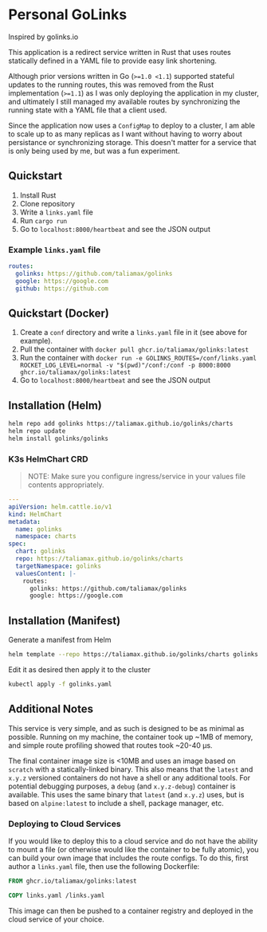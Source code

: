 # Personal GoLinks

Inspired by golinks.io

This application is a redirect service written in Rust that uses routes statically defined in a YAML file to provide easy link shortening.

Although prior versions written in Go (`>=1.0 <1.1`) supported stateful updates to the running routes, this was removed from the Rust implementation (`>=1.1`) as I was only deploying the application in my cluster, and ultimately I still managed my available routes by synchronizing the running state with a YAML file that a client used.

Since the application now uses a `ConfigMap` to deploy to a cluster, I am able to scale up to as many replicas as I want without having to worry about persistance or synchronizing storage. This doesn't matter for a service that is only being used by me, but was a fun experiment.

## Quickstart

1. Install Rust
1. Clone repository
1. Write a `links.yaml` file
1. Run `cargo run`
1. Go to `localhost:8000/heartbeat` and see the JSON output

### Example `links.yaml` file

```yaml
routes:
  golinks: https://github.com/taliamax/golinks
  google: https://google.com
  github: https://github.com
```

## Quickstart (Docker)

1. Create a `conf` directory and write a `links.yaml` file in it (see above for example).
1. Pull the container with `docker pull ghcr.io/taliamax/golinks:latest`
1. Run the container with `docker run -e GOLINKS_ROUTES=/conf/links.yaml ROCKET_LOG_LEVEL=normal -v "$(pwd)"/conf:/conf -p 8000:8000 ghcr.io/taliamax/golinks:latest`
1. Go to `localhost:8000/heartbeat` and see the JSON output

## Installation (Helm)

```bash
helm repo add golinks https://taliamax.github.io/golinks/charts
helm repo update
helm install golinks/golinks
```

### K3s HelmChart CRD

> NOTE: Make sure you configure ingress/service in your values file contents appropriately.

```yaml
---
apiVersion: helm.cattle.io/v1
kind: HelmChart
metadata:
  name: golinks
  namespace: charts
spec:
  chart: golinks
  repo: https://taliamax.github.io/golinks/charts
  targetNamespace: golinks
  valuesContent: |-
    routes:
      golinks: https://github.com/taliamax/golinks
      google: https://google.com
```

## Installation (Manifest)

Generate a manifest from Helm

```bash
helm template --repo https://taliamax.github.io/golinks/charts golinks -g > golinks.yaml
```

Edit it as desired then apply it to the cluster

```bash
kubectl apply -f golinks.yaml
```

## Additional Notes

This service is very simple, and as such is designed to be as minimal as possible. Running on my machine, the container took up ~1MB of memory, and simple route profiling showed that routes took ~20-40 μs.

The final container image size is <10MB and uses an image based on `scratch` with a statically-linked binary. This also means that the `latest` and `x.y.z` versioned containers do not have a shell or any additional tools. For potential debugging purposes, a `debug` (and `x.y.z-debug`) container is available. This uses the same binary that `latest` (and `x.y.z`) uses, but is based on `alpine:latest` to include a shell, package manager, etc.

### Deploying to Cloud Services

If you would like to deploy this to a cloud service and do not have the ability to mount a file (or otherwise would like the container to be fully atomic), you can build your own image that includes the route configs. To do this, first author a `links.yaml` file, then use the following Dockerfile:

```Dockerfile
FROM ghcr.io/taliamax/golinks:latest

COPY links.yaml /links.yaml
```

This image can then be pushed to a container registry and deployed in the cloud service of your choice.
